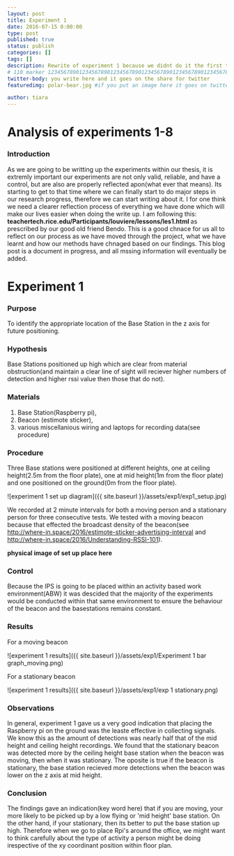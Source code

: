 ```yaml
---
layout: post
title: Experiment 1
date: 2016-07-15 0:00:00
type: post
published: true
status: publish
categories: []
tags: []
description: Rewrite of experiment 1 because we didnt do it the first time
# 110 marker 1234567890123456789012345678901234567890123456789012345678901234567890123456789012345678901234567890123456789
twitter-body: you write here and it goes on the share for twitter
featuredimg: polar-bear.jpg #if you put an image here it goes on twitter too

author: tiara
---
```


# Analysis of experiments 1-8

### Introduction

As we are going to be writting up the experiments within our thesis, it is extremly important our experiments are not only valid, reliable, and have a control, but are also are properly reflected apon(what ever that means). Its starting to get to that time where we can finally start to do major steps in our research progress, therefore we can start writing about it. I for one think we need a clearer reflection process of everything we have done which will make our lives easier when doing the write up. I am following this: <b> teachertech.rice.edu/Participants/louviere/lessons/les1.html </b> as prescribed by our good old friend Bendo. This is a good chnace for us all to reflect on our process as we have moved through the project, what we have learnt and how our methods have chnaged based on our findings. This blog post is a document in progress, and all mssing information will eventually be added. 

# Experiment 1

### Purpose

To identify the appropriate location of the Base Station in the z axis for future positioning. 

### Hypothesis

Base Stations positioned up high which are clear from material obstruction(and maintain a clear line of sight will reciever higher numbers of detection and higher rssi value then those that do not). 

### Materials

1. Base Station(Raspberry pi), 
2. Beacon (estimote sticker), 
3. various miscellanious wiring and laptops for recording data(see procedure)

### Procedure

Three Base stations were positioned at different heights, one at ceiling height(2.5m from the floor plate), one at mid height(1m from the floor plate) and one positioned on the ground(0m from the floor plate). 

![experiment 1 set up diagram]({{ site.baseurl }}/assets/exp1/exp1_setup.jpg) 

We recorded at 2 minute intervals for both a moving person and a stationary person for three consecutive tests. We tested with a moving beacon because that effected the broadcast density of the beacon(see http://where-in.space/2016/estimote-sticker-advertising-interval and http://where-in.space/2016/Understanding-RSSI-101). 
 

<b> physical image of set up place here </b>

### Control

Because the IPS is going to be placed within an activity based work environment(ABW) it was descided that the majority of the experiments would be conducted within that same environment to ensure the behaviour of the beacon and the basestations remains constant. 

### Results

For a moving beacon

![experiment 1 results]({{ site.baseurl }}/assets/exp1/Experiment 1 bar graph_moving.png) 

For a stationary beacon 

![experiment 1 results]({{ site.baseurl }}/assets/exp1/exp 1 stationary.png) 

### Observations

In general, experiment 1 gave us a very good indication that placing the Raspberry pi on the ground was the leaste effective in collecting signals. We know this as the amount of detections was nearly half that of the mid height and ceiling height recordings. We found that the stationary beacon was detected more by the ceiling height base station when the beacon was moving, then when it was stationary. The oposite is true if the beacon is stationary, the base station recieved more detections when the beacon was lower on the z axis at mid height.  

### Conclusion

The findings gave an indication(key word here) that if you are moving, your more likely to be picked up by a low flying or 'mid height' base station. On the other hand, if your stationary, then its better to put the base station up high. Therefore when we go to place Rpi's around the office, we might want to think carefully about the type of activity a person might be doing irespective of the xy coordinant position within floor plan. 

